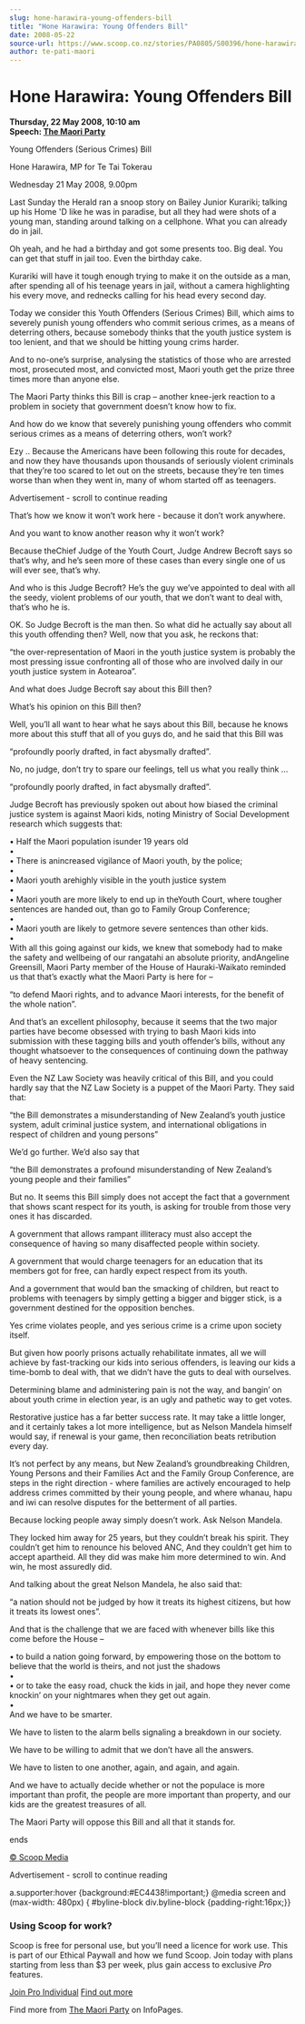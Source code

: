 ```yaml
---
slug: hone-harawira-young-offenders-bill
title: "Hone Harawira: Young Offenders Bill"
date: 2008-05-22
source-url: https://www.scoop.co.nz/stories/PA0805/S00396/hone-harawira-young-offenders-bill.htm
author: te-pati-maori
---
```

Hone Harawira: Young Offenders Bill
===================================

**Thursday, 22 May 2008, 10:10 am**  
**Speech: [The Maori Party](https://info.scoop.co.nz/The_Maori_Party)**

Young Offenders (Serious Crimes) Bill

Hone Harawira, MP for Te Tai Tokerau

Wednesday 21 May 2008, 9.00pm

Last Sunday the Herald ran a snoop story on Bailey Junior Kurariki; talking up his Home 'D like he was in paradise, but all they had were shots of a young man, standing around talking on a cellphone. What you can already do in jail.

Oh yeah, and he had a birthday and got some presents too. Big deal. You can get that stuff in jail too. Even the birthday cake.

Kurariki will have it tough enough trying to make it on the outside as a man, after spending all of his teenage years in jail, without a camera highlighting his every move, and rednecks calling for his head every second day.

Today we consider this Youth Offenders (Serious Crimes) Bill, which aims to severely punish young offenders who commit serious crimes, as a means of deterring others, because somebody thinks that the youth justice system is too lenient, and that we should be hitting young crims harder.

And to no-one’s surprise, analysing the statistics of those who are arrested most, prosecuted most, and convicted most, Maori youth get the prize three times more than anyone else.

The Maori Party thinks this Bill is crap – another knee-jerk reaction to a problem in society that government doesn’t know how to fix.

And how do we know that severely punishing young offenders who commit serious crimes as a means of deterring others, won’t work?

Ezy .. Because the Americans have been following this route for decades, and now they have thousands upon thousands of seriously violent criminals that they’re too scared to let out on the streets, because they’re ten times worse than when they went in, many of whom started off as teenagers.

Advertisement - scroll to continue reading





That’s how we know it won’t work here - because it don’t work anywhere.

And you want to know another reason why it won’t work?

Because theChief Judge of the Youth Court, Judge Andrew Becroft says so that’s why, and he’s seen more of these cases than every single one of us will ever see, that’s why.

And who is this Judge Becroft? He’s the guy we’ve appointed to deal with all the seedy, violent problems of our youth, that we don’t want to deal with, that’s who he is.

OK. So Judge Becroft is the man then. So what did he actually say about all this youth offending then? Well, now that you ask, he reckons that:

“the over-representation of Maori in the youth justice system is probably the most pressing issue confronting all of those who are involved daily in our youth justice system in Aotearoa”.

And what does Judge Becroft say about this Bill then?

What’s his opinion on this Bill then?

Well, you’ll all want to hear what he says about this Bill, because he knows more about this stuff that all of you guys do, and he said that this Bill was

“profoundly poorly drafted, in fact abysmally drafted”.

No, no judge, don’t try to spare our feelings, tell us what you really think …

“profoundly poorly drafted, in fact abysmally drafted”.

Judge Becroft has previously spoken out about how biased the criminal justice system is against Maori kids, noting Ministry of Social Development research which suggests that:

• Half the Maori population isunder 19 years old  
•  
• There is anincreased vigilance of Maori youth, by the police;  
•  
• Maori youth arehighly visible in the youth justice system  
•  
• Maori youth are more likely to end up in theYouth Court, where tougher sentences are handed out, than go to Family Group Conference;  
•  
• Maori youth are likely to getmore severe sentences than other kids.  
•  
With all this going against our kids, we knew that somebody had to make the safety and wellbeing of our rangatahi an absolute priority, andAngeline Greensill, Maori Party member of the House of Hauraki-Waikato reminded us that that’s exactly what the Maori Party is here for –

“to defend Maori rights, and to advance Maori interests, for the benefit of the whole nation”.

And that’s an excellent philosophy, because it seems that the two major parties have become obsessed with trying to bash Maori kids into submission with these tagging bills and youth offender’s bills, without any thought whatsoever to the consequences of continuing down the pathway of heavy sentencing.

Even the NZ Law Society was heavily critical of this Bill, and you could hardly say that the NZ Law Society is a puppet of the Maori Party. They said that:

“the Bill demonstrates a misunderstanding of New Zealand’s youth justice system, adult criminal justice system, and international obligations in respect of children and young persons”

We’d go further. We’d also say that

“the Bill demonstrates a profound misunderstanding of New Zealand’s young people and their families”

But no. It seems this Bill simply does not accept the fact that a government that shows scant respect for its youth, is asking for trouble from those very ones it has discarded.

A government that allows rampant illiteracy must also accept the consequence of having so many disaffected people within society.

A government that would charge teenagers for an education that its members got for free, can hardly expect respect from its youth.

And a government that would ban the smacking of children, but react to problems with teenagers by simply getting a bigger and bigger stick, is a government destined for the opposition benches.

Yes crime violates people, and yes serious crime is a crime upon society itself.

But given how poorly prisons actually rehabilitate inmates, all we will achieve by fast-tracking our kids into serious offenders, is leaving our kids a time-bomb to deal with, that we didn’t have the guts to deal with ourselves.

Determining blame and administering pain is not the way, and bangin’ on about youth crime in election year, is an ugly and pathetic way to get votes.

Restorative justice has a far better success rate. It may take a little longer, and it certainly takes a lot more intelligence, but as Nelson Mandela himself would say, if renewal is your game, then reconciliation beats retribution every day.

It’s not perfect by any means, but New Zealand’s groundbreaking Children, Young Persons and their Families Act and the Family Group Conference, are steps in the right direction - where families are actively encouraged to help address crimes committed by their young people, and where whanau, hapu and iwi can resolve disputes for the betterment of all parties.

Because locking people away simply doesn’t work. Ask Nelson Mandela.

They locked him away for 25 years, but they couldn’t break his spirit. They couldn’t get him to renounce his beloved ANC, And they couldn’t get him to accept apartheid. All they did was make him more determined to win. And win, he most assuredly did.

And talking about the great Nelson Mandela, he also said that:

“a nation should not be judged by how it treats its highest citizens, but how it treats its lowest ones”.

And that is the challenge that we are faced with whenever bills like this come before the House –

• to build a nation going forward, by empowering those on the bottom to believe that the world is theirs, and not just the shadows  
•  
• or to take the easy road, chuck the kids in jail, and hope they never come knockin’ on your nightmares when they get out again.  
•  
And we have to be smarter.

We have to listen to the alarm bells signaling a breakdown in our society.

We have to be willing to admit that we don’t have all the answers.

We have to listen to one another, again, and again, and again.

And we have to actually decide whether or not the populace is more important than profit, the people are more important than property, and our kids are the greatest treasures of all.

The Maori Party will oppose this Bill and all that it stands for.

ends

  

[© Scoop Media](http://www.scoop.co.nz/about/terms.html)  

Advertisement - scroll to continue reading



a.supporter:hover {background:#EC4438!important;} @media screen and (max-width: 480px) { #byline-block div.byline-block {padding-right:16px;}}

### Using Scoop for work?

Scoop is free for personal use, but you’ll need a licence for work use. This is part of our Ethical Paywall and how we fund Scoop. Join today with plans starting from less than $3 per week, plus gain access to exclusive _Pro_ features.  
  
[Join Pro Individual](https://pro.scoop.co.nz/Individual/?from=ProIn24) [Find out more](https://pro.scoop.co.nz/using-scoop-for-work/?from=ProIn24)

Find more from [The Maori Party](https://info.scoop.co.nz/The_Maori_Party) on InfoPages.